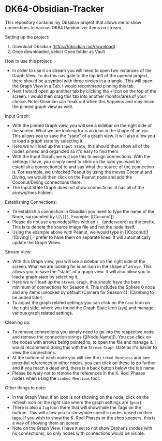 # DK64-Obsidian-Tracker

This repository contains my Obsidian project that allows me to show connections to various DK64 Randomizer items on stream.





Setting up the project:



1. Download Obsidian (https://obsidian.md/download)
2. Once downloaded, select Open folder as Vault





How to use this project:

* In order to use it on stream you will need to open two instances of the Graph View. To do this navigate to the top left of the opened project, there should be a symbol with three circles in a triangle. This will open the Graph View in a Tab. I would recommend pinning this tab.
* Next I would open up another tab by clicking the `+` icon on the top of the screen. I would then drag this tab into another monitor/area of your choice. Note: Obsidian can freak out when this happens and may move the pinned graph view as well.



Input Graph:

* With the pinned Graph view, you will see a sidebar on the right side of the screen. What we are looking for is an icon in the shape of an `eye`. This allows you to save the "state" of a graph view. It will also allow you to load a graph state by selecting it.
* Here we will load up the `Input State`, this should then show all of the nodes pinned and organized so it's easy to find them.
* With the Input Graph, we will use this to assign connections. With the settings I have, you simply need to click on the icon you want to establish a connection(s) to and say what the source of the connection is. For example, we unlocked Peanut by using the moves Coconut and Diving, we would then click on the Peanut node and add the Coconut/Diving connections there.
* The Input State Graph does not show connections, it has all of the arrows/lines hidden.



Establishing Connections:

* To establish a connection in Obsidian you need to type the name of the Node, surrounded by `\[\[]]`. Example: \[\[Coconut]]
* Please do not use any nodes/files with an `\_` (underscore) as the prefix. This is to denote the source image file and not the node itself.
* Using the example above with Peanut, we would type in \[\[Coconut]] \[\[Diving]], I prefer to have them on separate lines. It will automatically update the Graph Views.





Stream View:



* With this Graph view, you will see a sidebar on the right side of the screen. What we are looking for is an icon in the shape of an `eye`. This allows you to save the "state" of a graph view. It will also allow you to load a graph state by selecting it.
* Here we will load up the `Stream Graph`, this should have the bare minimum of connections for Season 4. This includes the Sphere 0 node and any items unlocked by default (Camera for Season 4). (Climbing to be added later)
* To adjust the graph related settings you can click on the `Gear` Icon on the right side, where you found the Graph State Icon (`eye`) and manage various graph related settings.





Cleaning up:

* To remove connections you simply need to go into the respective node and remove the connection strings (\[\[Node Name]]). You can click on the nodes with arrows being pointed to, to open the file and manage it. I would recommend doing this with the `Stream Graph` state as it's easier to view the connections.
* At the bottom of each node you will see the `Linked Mentions` and see potential references to other nodes, you can click on these to go further and if you reach a dead end, there is a back button below the tab name.
* Please be wary not to remove the references in the K. Rool Phases nodes when using the `Linked Mentions` tool.



Other things to note:

* In the Graph View, if an icon is not showing on the node, click on the refresh icon on the right side where the graph settings are (`gear`)
* There is also a `Tag` Icon there that will show/hide the Tags on the bottom. This will allow you to show/hide specific nodes based on their tags. If you wish to show the K. Rool Phases or the shop keepers, this is a way of showing them on screen.
* Note on the Graph View, I have it set to not show Orphans (nodes with no connections), so only nodes with connections would be visible.
